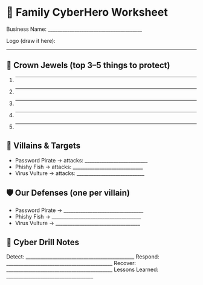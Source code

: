 # 📝 Family CyberHero Worksheet

Business Name: _______________________________________

Logo (draw it here):

______________________________________________________

## 💎 Crown Jewels (top 3–5 things to protect)
1) ____________________________________
2) ____________________________________
3) ____________________________________
4) ____________________________________
5) ____________________________________

## 👾 Villains & Targets
- Password Pirate → attacks: __________________________
- Phishy Fish → attacks: _____________________________
- Virus Vulture → attacks: ____________________________

## 🛡️ Our Defenses (one per villain)
- Password Pirate → _________________________________
- Phishy Fish → _____________________________________
- Virus Vulture → ___________________________________

## 🚨 Cyber Drill Notes
Detect: _____________________________________________
Respond: ____________________________________________
Recover: ____________________________________________
Lessons Learned: ____________________________________
